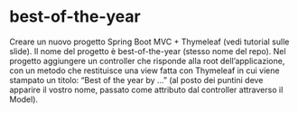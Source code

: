 # best-of-the-year

Creare un nuovo progetto Spring Boot MVC + Thymeleaf (vedi tutorial sulle slide).
Il nome del progetto è best-of-the-year (stesso nome del repo).
Nel progetto aggiungere un controller che risponde alla root dell’applicazione, con un metodo che restituisce una view fatta con Thymeleaf in cui viene stampato un titolo: “Best of the year by …” (al posto dei puntini deve apparire il vostro nome, passato come attributo dal controller attraverso il Model).
